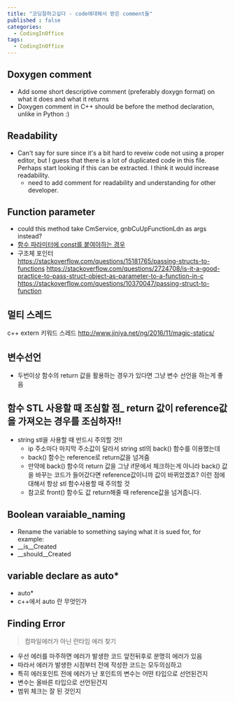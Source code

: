 ```yaml
---
title: "코딩잘하고싶다 - code에대해서 받은 comment들"
published : false
categories:
  - CodingInOffice
tags:
  - CodingInOffice
---
```



## Doxygen comment 
- Add some short descriptive comment (preferably doxygn format) on what it does and what it returns  
- Doxygen comment in C++ should be before the method declaration, unlike in Python :)  

## Readability
- Can't say for sure since it's a bit hard to reveiw code not using a proper editor, but I guess that there is a lot of duplicated code in this file.  
Perhaps start looking if this can be extracted. I think it would increase readability.  
	- need to add comment for readability and understanding for other developer.  

## Function parameter
- could this method take CmService, gnbCuUpFunctionLdn as args instead?  
- [함수 파라미터에 const를 붙여야하는 경우](https://hashcode.co.kr/questions/406/%ED%95%A8%EC%88%98-%ED%8C%8C%EB%9D%BC%EB%AF%B8%ED%84%B0%EC%9D%98-const%EB%8A%94-%EC%96%B4%EB%94%94%EA%B9%8C%EC%A7%80-%EB%B6%99%EC%97%AC%EC%A4%98%EC%95%BC-%ED%95%A0%EA%B9%8C%EC%9A%94)  
- 구조체 포인터  
https://stackoverflow.com/questions/15181765/passing-structs-to-functions 
https://stackoverflow.com/questions/2724708/is-it-a-good-practice-to-pass-struct-object-as-parameter-to-a-function-in-c 
https://stackoverflow.com/questions/10370047/passing-struct-to-function 

## 멀티 스레드
c++ extern 키워드 스레드
http://www.jiniya.net/ng/2016/11/magic-statics/
 
## 변수선언
- 두번이상 함수의 return 값을 활용하는 경우가 있다면 그냥 변수 선언을 하는게 좋음  

## 함수 STL 사용할 때 조심할 점_ return 값이 reference값을 가져오는 경우를 조심하자!!
- string stl을 사용할 때 반드시 주의할 것!!
	- ip 주소마다  마지막 주소값이 달라서 string stl의 back() 함수를 이용했는데  
	- back() 함수는 reference로 return값을 넘겨줌  
	- 만약에 back() 함수의 return 값을 그냥 if문에서 체크하는게 아니라 back() 값을 바꾸는 코드가 들어갔다면 reference값이니까 값이 바뀌었겠죠? 이런 점에대해서 항상 stl 함수사용할 때 주의할 것  
	- 참고로 front() 함수도 값 return해줄 때 reference값을 넘겨줍니다.  


## Boolean varaiable_naming
- Rename the variable to something saying what it is sued for, for example:
- __is__Created
- __should__Created 

## variable declare as auto*
- auto*  
- c++에서 auto 란 무엇인가  


## Finding Error
> 컴파일에러가 아닌 런타임 에러 찾기  


- 우선 에러를 마주하면 에러가 발생한 코드 앞전뒤후로 분명히 에러가 있음  
- 따라서 에러가 발생한 시점부터 전에 작성한 코드는 모두의심하고  
- 특히 에러포인트 전에 에러가 난 포인트의 변수는 어떤 타입으로 선언된건지  
- 변수는 올바른 타입으로 선언된건지  
- 범위 체크는 잘 된 것인지
<!-- 에러가 함수 내의 transaction을 apply하는 부분에 서 에러남
그러면 apply가 안되니까 modifyTransaction, deleteTransaction이 하나에 있었는데  이걸 쪼개볼까..? 에대해체크했고
쪼개고나서도 에러가 났는데 그러면 modify에서 에러가났는데 그러면 modify하는 부분에서 내가 변수선언을 잘못했나보다
modify쪽에서 변수선언 잘못했었음-->
